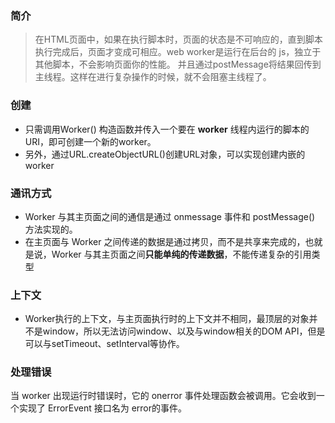 ### 简介
> 在HTML页面中，如果在执行脚本时，页面的状态是不可响应的，直到脚本执行完成后，页面才变成可相应。web worker是运行在后台的 js，独立于其他脚本，不会影响页面你的性能。 并且通过postMessage将结果回传到主线程。这样在进行复杂操作的时候，就不会阻塞主线程了。

### 创建
- 只需调用Worker() 构造函数并传入一个要在 **worker** 线程内运行的脚本的URI，即可创建一个新的worker。
- 另外，通过URL.createObjectURL()创建URL对象，可以实现创建内嵌的worker

### 通讯方式
- Worker 与其主页面之间的通信是通过 onmessage 事件和 postMessage() 方法实现的。
- 在主页面与 Worker 之间传递的数据是通过拷贝，而不是共享来完成的，也就是说，Worker 与其主页面之间**只能单纯的传递数据**，不能传递复杂的引用类型

### 上下文
- Worker执行的上下文，与主页面执行时的上下文并不相同，最顶层的对象并不是window，所以无法访问window、以及与window相关的DOM API，但是可以与setTimeout、setInterval等协作。

### 处理错误
当 worker 出现运行时错误时，它的 onerror 事件处理函数会被调用。它会收到一个实现了 ErrorEvent 接口名为 error的事件。

